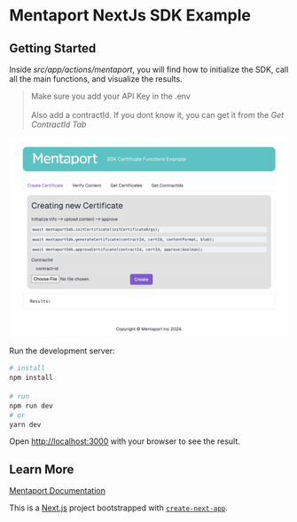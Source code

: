 

# Mentaport NextJs SDK Example

## Getting Started

Inside *src/app/actions/mentaport*, you will find how to initialize the SDK, call all the main functions, and visualize the results.
> Make sure you add your API Key in the .env 
</br ></br >
> Also add a contractId. If you dont know it, you can get it from the *Get ContractId Tab* 

![alt text](example-view.png)

Run the development server:
```bash
# install
npm install

# run
npm run dev
# or
yarn dev

```

Open [http://localhost:3000](http://localhost:3000) with your browser to see the result.


## Learn More
[Mentaport Documentation](https://docs.mentaport.com)

This is a [Next.js](https://nextjs.org) project bootstrapped with [`create-next-app`](https://nextjs.org/docs/app/api-reference/cli/create-next-app).